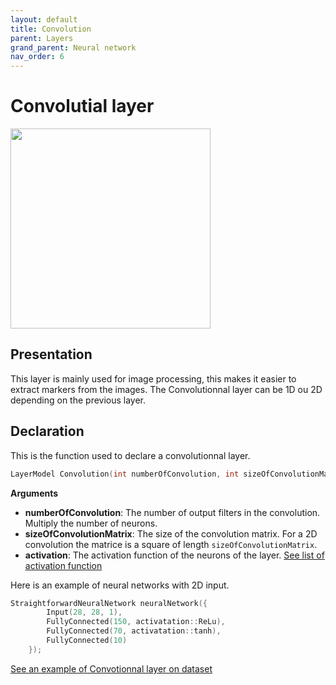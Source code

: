 ```yaml
---
layout: default
title: Convolution
parent: Layers
grand_parent: Neural network
nav_order: 6
---
```


# Convolutial layer
<p>
    <img src="{{site.baseurl}}/assets/images/neural_network/convolution.gif" att="Convolutionnal layer" width="320px" class="center"/>
</p>

## Presentation
This layer is mainly used for image processing, this makes it easier to extract markers from the images. The Convolutionnal layer can be 1D ou 2D depending on the previous layer.
## Declaration 
This is the function used to declare a convolutionnal layer.
```cpp
LayerModel Convolution(int numberOfConvolution, int sizeOfConvolutionMatrix, activation activation = activation::ReLU);
```
**Arguments**
 * **numberOfConvolution**: The number of output filters in the convolution. Multiply the number of neurons.
 * **sizeOfConvolutionMatrix**: The size of the convolution matrix. For a 2D convolution the matrice is a square of length `sizeOfConvolutionMatrix`.
 * **activation**: The activation function of the neurons of the layer. [See list of activation function]({{site.baseurl}}/layer/activation_functions.html)

Here is an example of neural networks with 2D input.
```cpp
StraightforwardNeuralNetwork neuralNetwork({
        Input(28, 28, 1),
        FullyConnected(150, activatation::ReLu),
        FullyConnected(70, activatation::tanh),
        FullyConnected(10)
    });
```
[See an example of Convotionnal layer on dataset]({{site.baseurl}}/examples/fashion_mnist.html)